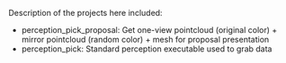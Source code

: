 Description of the projects here included:

* perception_pick_proposal: Get one-view pointcloud (original color) + mirror pointcloud (random color) + mesh for proposal presentation
* perception_pick: Standard perception executable used to grab data